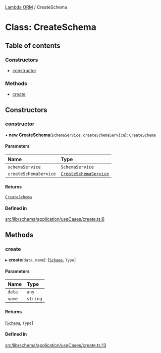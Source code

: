 [Lambda ORM](../README.md) / CreateSchema

# Class: CreateSchema

## Table of contents

### Constructors

- [constructor](CreateSchema.md#constructor)

### Methods

- [create](CreateSchema.md#create)

## Constructors

### constructor

• **new CreateSchema**(`schemaService`, `createSchemaService`): [`CreateSchema`](CreateSchema.md)

#### Parameters

| Name | Type |
| :------ | :------ |
| `schemaService` | `SchemaService` |
| `createSchemaService` | [`CreateSchemaService`](CreateSchemaService.md) |

#### Returns

[`CreateSchema`](CreateSchema.md)

#### Defined in

[src/lib/schema/application/useCases/create.ts:8](https://github.com/lambda-orm/lambdaorm-base/blob/43bf031/src/lib/schema/application/useCases/create.ts#L8)

## Methods

### create

▸ **create**(`data`, `name`): [[`Schema`](../interfaces/Schema.md), `Type`]

#### Parameters

| Name | Type |
| :------ | :------ |
| `data` | `any` |
| `name` | `string` |

#### Returns

[[`Schema`](../interfaces/Schema.md), `Type`]

#### Defined in

[src/lib/schema/application/useCases/create.ts:13](https://github.com/lambda-orm/lambdaorm-base/blob/43bf031/src/lib/schema/application/useCases/create.ts#L13)

